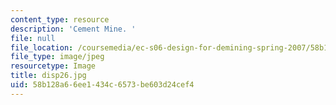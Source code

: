 ```yaml
---
content_type: resource
description: 'Cement Mine. '
file: null
file_location: /coursemedia/ec-s06-design-for-demining-spring-2007/58b128a66ee1434c6573be603d24cef4_disp26.jpg
file_type: image/jpeg
resourcetype: Image
title: disp26.jpg
uid: 58b128a6-6ee1-434c-6573-be603d24cef4
---
```

